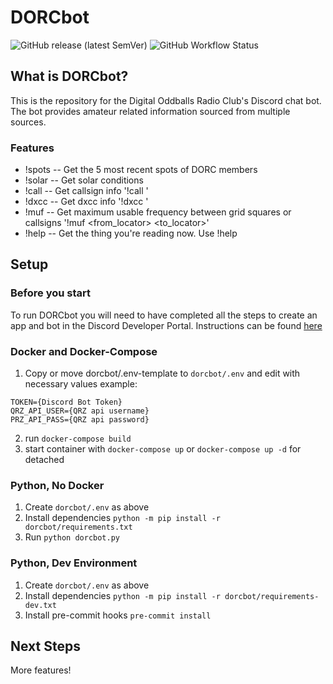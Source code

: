 # DORCbot
![GitHub release (latest SemVer)](https://img.shields.io/github/v/release/tcarwash/dorcbot) ![GitHub Workflow Status](https://img.shields.io/github/workflow/status/tcarwash/DORCbot/CI)
## What is DORCbot?
This is the repository for the Digital Oddballs Radio Club's Discord chat bot. The bot provides amateur related information sourced from multiple sources.

### Features
  - !spots -- Get the 5 most recent spots of DORC members
  - !solar -- Get solar conditions
  - !call -- Get callsign info '!call '
  - !dxcc -- Get dxcc info '!dxcc '
  - !muf -- Get maximum usable frequency between grid squares or callsigns '!muf <from_locator> <to_locator>'
  - !help -- Get the thing you're reading now. Use !help

## Setup
### Before you start
To run DORCbot you will need to have completed all the steps to create an app and bot in the Discord Developer Portal. Instructions can be found [here](https://discordpy.readthedocs.io/en/stable/discord.html)

### Docker and Docker-Compose
1. Copy or move dorcbot/.env-template to `dorcbot/.env` and edit with necessary values example:
```
TOKEN={Discord Bot Token}
QRZ_API_USER={QRZ api username}
PRZ_API_PASS={QRZ api password}

```
2. run `docker-compose build`
3. start container with `docker-compose up` or `docker-compose up -d` for detached

### Python, No Docker
1. Create  `dorcbot/.env` as above
2. Install dependencies `python -m pip install -r dorcbot/requirements.txt`
3. Run `python dorcbot.py`

### Python, Dev Environment
1. Create `dorcbot/.env` as above
2. Install dependencies `python -m pip install -r dorcbot/requirements-dev.txt`
3. Install pre-commit hooks `pre-commit install`

## Next Steps
More features!
